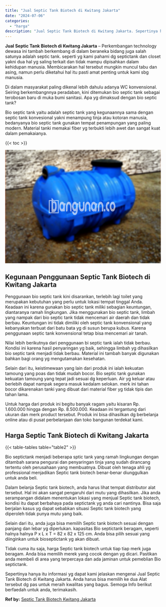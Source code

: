 ```yaml
---
title: "Jual Septic Tank Biotech di Kwitang Jakarta"
date: "2024-07-06"
categories: 
  - "harga"
description: "Jual Septic Tank Biotech di Kwitang Jakarta. Sepertinya hanya itu informasi yg dapat kami jelaskan mengenai Jual Septic Tank Biotech di Kwitang Jakarta. Anda..."
---
```


**Jual Septic Tank Biotech di Kwitang Jakarta** – Perkembangan technology dewasa ini tambah berkembang di dalam beraneka bidang juga salah satunya adalah septic tank. seperti yg kami pahami dg septictank dan closet yakni dua hal yg saling terkait dan tidak mampu dipisahkan dalam kehidupan manusia. Membicarakan hal tersebut mungkin muncul tabu dan asing, namun perlu diketahui hal itu pasti amat penting untuk kami sbg manusia.

Di dalam masyarakat paling dikenal lebih dahulu adanya WC konvensional. Seiring berkembangnnya peradaban, kini ditemukan bio septic tank sebagai terobosan baru di muka bumi sanitasi. Apa yg dimaksud dengan bio septic tank?

Bio septic tank yaitu adalah septic tank yang kegunaannya sama dengan septic tank konvesional yakni menampung tinja atau kotoran manusia, bedanyanya bio septic tank gunakan tempat penampungan yang paling modern. Material tanki memakai fiber yg terbukti lebih awet dan sangat kuat dalam pemakaianya.

{{< toc >}}

![Jual Septic Tank Biotech di Kwitang Jakarta](/images/jual-bio-septictank-08.png)

## Kegunaan Penggunaan Septic Tank Biotech di Kwitang Jakarta

Penggunaan bio septic tank kini disarankan, terlebih lagi toilet yang merupakan kebutuhan yang perlu untuk lokasi tempat tinggal Anda. Keadaan ini karena gunakan bio septic tank miliki sebagian keuntungan, diantaranya ramah lingkungan. Jika menggunakan bio septic tank, limbah yang nampak dari bio septic tank tidak mencemari air daerah dan tidak berbau. Keuntungan ini tidak dimiliki oleh septic tank konvensional yang kebanyakan terbuat dari batu bata yg di susun berupa kubus. Karena penggunaan septic tank konvensional tetap bisa mencemari air tanah.

Nilai lebih berikutnya dari penggunaan bi septic tank ialah tidak berbau. Kondisi ini karena hasil penyaringan yg baik, sehingga limbah yg dihasilkan bio septic tank menjadi tidak berbau. Material ini tambah banyak digunakan bahkan bagi orang yg mengutamakan kesehatan.

Selain dari itu, keistimewaan yang lain dari produk ini ialah kekuatan tamoung yang poas dan tidak mudah bocor. Bio septic tank gunakan kekuatan tamoung yang tepat jadi sesuai dg keperluan. Air yg keluar atau berlebih dapat nampak segera masuk kedalam selokan. merk ini tahan bocor dikarenakan tanki yang dibuat dari material fiber yg tidak tipis dan tahan lama.

Untuk harga dari produk ini begitu banyak ragam yaitu kisaran Rp. 1.600.000 hingga dengan Rp. 8.500.000. Keadaan ini tergantung dari ukuran dan merk product tersebut. Produk ini bisa dihasilkan dg berbelanja online atau di pusat perbelanjaan dan toko bangunan terdekat kami.

## Harga Septic Tank Biotech di Kwitang Jakarta

{{< table-tables table="table2" >}}

Bio septictank menjadi beberapa sptic tank yang ramah lingkungan dengan ditambah sarana pengurai dan penyaringan tinja yang sudah dirancang tertentu oleh perusahaan yang membuatnya. Dibuat oleh tenaga ahli yg professional menjadikan Septic tank biotech benar-benar diunggulkan untuk anda beli.

Dalam belanja Septic tank biotech, anda harus lihat tempat distributor alat tersebut. Hal ini akan sangat pengaruhi dari mutu yang dihasilkan. Jika anda serampangan didalam menentukan lokasi yang menjual Septic tank biotech, kondisi itu dapat berbahaya pada septictank yg anda cari nantinya. Bisa saja berjalan kasus yg dapat sebabkan situasi Septic tank biotech yang diperoleh tidak punya mutu yang baik.

Selain dari itu, anda juga bisa memilih Septic tank biotech sesuai dengan panjang dan lebar yg diperlukan. kapasitas Bio septictank beragam, seperti halnya halnya P x L x T = 82 x 82 x 125 cm. Anda bisa pilih sesuai yang diinginkan untuk bioseptictank yg akan dibuat.

Tidak cuma itu saja, harga Septic tank biotech untuk tiap tiap merk juga beragam. Anda bisa memilih merek yang cocok dengan yg dicari. Pastikan anda membeli di area yang terpercaya dan ada jaminan untuk pemeblian Bio septictank.

Sepertinya hanya itu informasi yg dapat kami jelaskan mengenai Jual Septic Tank Biotech di Kwitang Jakarta. Anda harus bisa memilih ke dua Alat tersebut dg pas untuk meraih kwalitas yang bagus. Semoga Info berikut berfaedah untuk anda, terimakasih.

**Ref by:** [Septic Tank Biotech Kwitang Jakarta](https://id.wikipedia.org/wiki/Septic)
